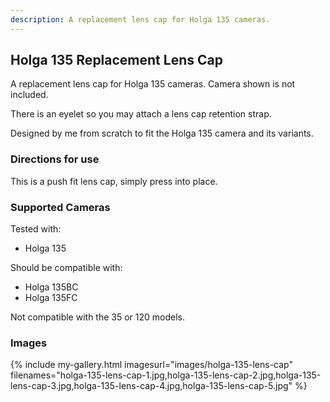 ```yaml
---
description: A replacement lens cap for Holga 135 cameras.
---
```

## Holga 135 Replacement Lens Cap
A replacement lens cap for Holga 135 cameras. Camera shown is not included.

There is an eyelet so you may attach a lens cap retention strap.

Designed by me from scratch to fit the Holga 135 camera and its variants.

### Directions for use
This is a push fit lens cap, simply press into place.

### Supported Cameras
Tested with:
- Holga 135

Should be compatible with:
- Holga 135BC
- Holga 135FC

Not compatible with the 35 or 120 models.

### Images
{% include my-gallery.html imagesurl="images/holga-135-lens-cap"
   filenames="holga-135-lens-cap-1.jpg,holga-135-lens-cap-2.jpg,holga-135-lens-cap-3.jpg,holga-135-lens-cap-4.jpg,holga-135-lens-cap-5.jpg" %}
